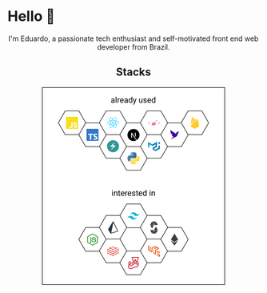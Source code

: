 # Hello 👋

<p align="center">I'm Eduardo, a passionate tech enthusiast and self-motivated front end web developer from Brazil.</p>

<h2 align="center">Stacks</h2>

<p align="center">
  <img src="techss.png" alt="technologies">
</p>
